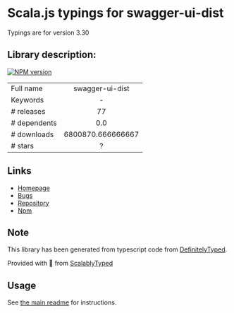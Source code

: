 
# Scala.js typings for swagger-ui-dist

Typings are for version 3.30

## Library description:
[![NPM version](https://badge.fury.io/js/swagger-ui-dist.svg)](http://badge.fury.io/js/swagger-ui-dist)

|                    |                 |
| ------------------ | :-------------: |
| Full name          | swagger-ui-dist |
| Keywords           | - |
| # releases         | 77 |
| # dependents       | 0.0 |
| # downloads        | 6800870.666666667 |
| # stars            | ? |

## Links
- [Homepage](https://github.com/swagger-api/swagger-ui#readme)
- [Bugs](https://github.com/swagger-api/swagger-ui/issues)
- [Repository](https://github.com/swagger-api/swagger-ui)
- [Npm](https://www.npmjs.com/package/swagger-ui-dist)
    


## Note
This library has been generated from typescript code from [DefinitelyTyped](https://definitelytyped.org).

Provided with :purple_heart: from [ScalablyTyped](https://github.com/oyvindberg/ScalablyTyped)

## Usage
See [the main readme](../../readme.md) for instructions.


